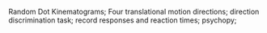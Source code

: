 Random Dot Kinematograms;
Four translational motion directions;
direction discrimination task;
record responses and reaction times;
psychopy;
